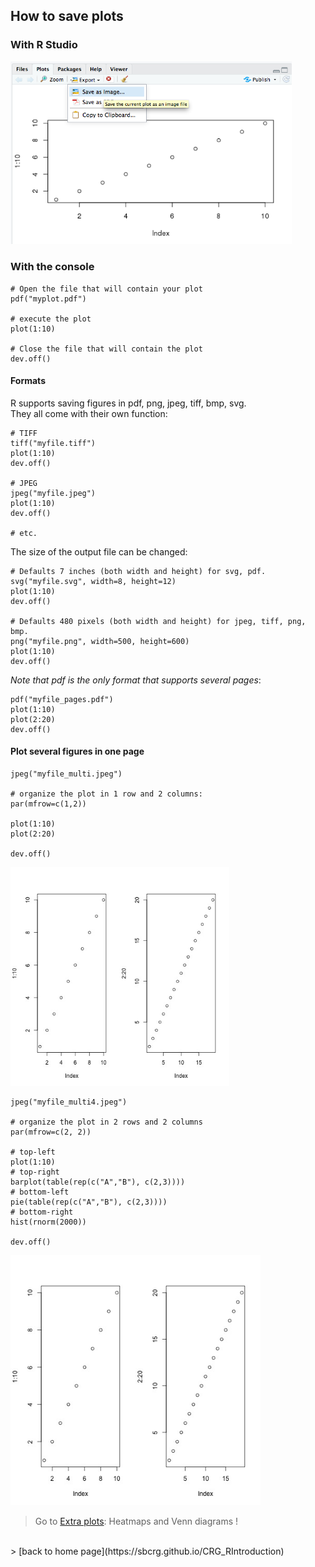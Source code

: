 <h2>How to save plots</h2>

<h3>With R Studio</h3>

<img src="images/rstudio_plotsave.png" width="450"/>

<h3>With the console</h3>

```{r}
# Open the file that will contain your plot
pdf("myplot.pdf")

# execute the plot
plot(1:10)

# Close the file that will contain the plot
dev.off()
```

<h4>Formats</h4>

R supports saving figures in pdf, png, jpeg, tiff, bmp, svg.<br>
They all come with their own function:

```{r}
# TIFF
tiff("myfile.tiff")
plot(1:10)
dev.off()

# JPEG
jpeg("myfile.jpeg")
plot(1:10)
dev.off()

# etc.

```

The size of the output file can be changed:

```{r}
# Defaults 7 inches (both width and height) for svg, pdf.
svg("myfile.svg", width=8, height=12)
plot(1:10)
dev.off()

# Defaults 480 pixels (both width and height) for jpeg, tiff, png, bmp.
png("myfile.png", width=500, height=600)
plot(1:10)
dev.off()
```

*Note that pdf is the only format that supports several pages*:

```{r}
pdf("myfile_pages.pdf")
plot(1:10)
plot(2:20)
dev.off()
```

<h4>Plot several figures in one page</h4>

```{r}
jpeg("myfile_multi.jpeg")

# organize the plot in 1 row and 2 columns:
par(mfrow=c(1,2))

plot(1:10)
plot(2:20)

dev.off()
```

<img src="images/plots/myfile_multi.jpeg" width="350/" >

```{r}
jpeg("myfile_multi4.jpeg")

# organize the plot in 2 rows and 2 columns
par(mfrow=c(2, 2))

# top-left
plot(1:10)
# top-right
barplot(table(rep(c("A","B"), c(2,3))))
# bottom-left
pie(table(rep(c("A","B"), c(2,3))))
# bottom-right
hist(rnorm(2000))

dev.off()
```

<img src="images/plots/myfile_multi.jpeg" width="400/" >


> Go to [Extra plots](https://sbcrg.github.io/CRG_RIntroduction/extraplot): Heatmaps and Venn diagrams !
<br>
> [back to home page](https://sbcrg.github.io/CRG_RIntroduction)

